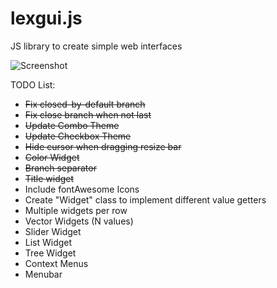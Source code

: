 # lexgui.js
JS library to create simple web interfaces

![Screenshot](https://github.com/jxarco/lexgui.js/blob/master/images/Screenshot.png)

TODO List:

- ~~Fix closed-by-default branch~~
- ~~Fix close branch when not last~~
- ~~Update Combo Theme~~
- ~~Update Checkbox Theme~~
- ~~Hide cursor when dragging resize bar~~
- ~~Color Widget~~
- ~~Branch separator~~
- ~~Title widget~~
- Include fontAwesome Icons
- Create "Widget" class to implement different value getters
- Multiple widgets per row
- Vector Widgets (N values)
- Slider Widget
- List Widget
- Tree Widget
- Context Menus
- Menubar